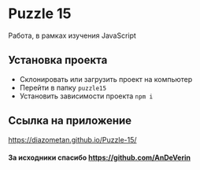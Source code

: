 # Puzzle 15

Работа, в рамках изучения JavaScript

## Установка проекта

- Склонировать или загрузить проект на компьютер
- Перейти в папку `puzzle15`
- Установить зависимости проекта `npm i`

## Ссылка на приложение

https://diazometan.github.io/Puzzle-15/

#### За исходники спасибо https://github.com/AnDeVerin
